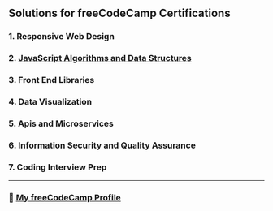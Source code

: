 ## Solutions for freeCodeCamp Certifications

### 1. Responsive Web Design

### 2. [JavaScript Algorithms and Data Structures](https://github.com/olimjonibr/freeCodeCamp/tree/master/2.%20Javascript%20Algorithms%20and%20Data%20Structures)

### 3. Front End Libraries

### 4. Data Visualization

### 5. Apis and Microservices

### 6. Information Security and Quality Assurance

### 7. Coding Interview Prep

---

### :space_invader: [My freeCodeCamp Profile](https://www.freecodecamp.org/olimjonibr) 
